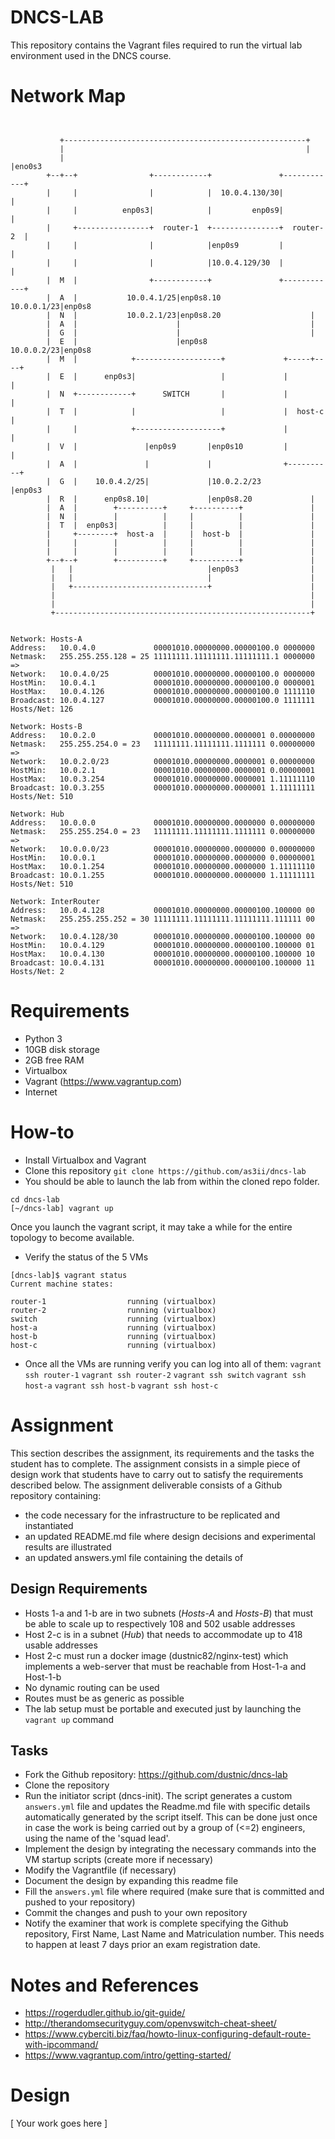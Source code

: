 # DNCS-LAB

This repository contains the Vagrant files required to run the virtual lab environment used in the DNCS course.

# Network Map

```


           +------------------------------------------------------+
           |                                                      |
           |                                                      |eno0s3
        +--+--+                +------------+               +------------+
        |     |                |            |  10.0.4.130/30|            |
        |     |          enp0s3|            |         enp0s9|            |
        |     +----------------+  router-1  +---------------+  router-2  |
        |     |                |            |enp0s9         |            |
        |     |                |            |10.0.4.129/30  |            |
        |  M  |                +------------+               +------------+
        |  A  |           10.0.4.1/25|enp0s8.10         10.0.0.1/23|enp0s8
        |  N  |           10.0.2.1/23|enp0s8.20                    |
        |  A  |                      |                             |
        |  G  |                      |                             |
        |  E  |                      |enp0s8            10.0.0.2/23|enp0s8
        |  M  |            +-------------------+             +-----+----+
        |  E  |      enp0s3|                   |             |          |
        |  N  +------------+      SWITCH       |             |          |
        |  T  |            |                   |             |  host-c  |
        |     |            +-------------------+             |          |
        |  V  |               |enp0s9       |enp0s10         |          |
        |  A  |               |             |                +----------+
        |  G  |    10.0.4.2/25|             |10.0.2.2/23           |enp0s3
        |  R  |      enp0s8.10|             |enp0s8.20             |
        |  A  |        +----------+     +----------+               |
        |  N  |        |          |     |          |               |
        |  T  |  enp0s3|          |     |          |               |
        |     +--------+  host-a  |     |  host-b  |               |
        |     |        |          |     |          |               |
        |     |        |          |     |          |               |
        +--+--+        +----------+     +----------+               |
         |   |                              |enp0s3                |
         |   |                              |                      |
         |   +------------------------------+                      |
         |                                                         |
         |                                                         |
         +---------------------------------------------------------+


```
```
Network: Hosts-A
Address:   10.0.4.0             00001010.00000000.00000100.0 0000000
Netmask:   255.255.255.128 = 25 11111111.11111111.11111111.1 0000000
=>
Network:   10.0.4.0/25          00001010.00000000.00000100.0 0000000
HostMin:   10.0.4.1             00001010.00000000.00000100.0 0000001
HostMax:   10.0.4.126           00001010.00000000.00000100.0 1111110
Broadcast: 10.0.4.127           00001010.00000000.00000100.0 1111111
Hosts/Net: 126

Network: Hosts-B
Address:   10.0.2.0             00001010.00000000.0000001 0.00000000
Netmask:   255.255.254.0 = 23   11111111.11111111.1111111 0.00000000
=>
Network:   10.0.2.0/23          00001010.00000000.0000001 0.00000000
HostMin:   10.0.2.1             00001010.00000000.0000001 0.00000001
HostMax:   10.0.3.254           00001010.00000000.0000001 1.11111110
Broadcast: 10.0.3.255           00001010.00000000.0000001 1.11111111
Hosts/Net: 510

Network: Hub
Address:   10.0.0.0             00001010.00000000.0000000 0.00000000
Netmask:   255.255.254.0 = 23   11111111.11111111.1111111 0.00000000
=>
Network:   10.0.0.0/23          00001010.00000000.0000000 0.00000000
HostMin:   10.0.0.1             00001010.00000000.0000000 0.00000001
HostMax:   10.0.1.254           00001010.00000000.0000000 1.11111110
Broadcast: 10.0.1.255           00001010.00000000.0000000 1.11111111
Hosts/Net: 510

Network: InterRouter
Address:   10.0.4.128           00001010.00000000.00000100.100000 00
Netmask:   255.255.255.252 = 30 11111111.11111111.11111111.111111 00
=>
Network:   10.0.4.128/30        00001010.00000000.00000100.100000 00
HostMin:   10.0.4.129           00001010.00000000.00000100.100000 01
HostMax:   10.0.4.130           00001010.00000000.00000100.100000 10
Broadcast: 10.0.4.131           00001010.00000000.00000100.100000 11
Hosts/Net: 2

```

# Requirements
 - Python 3
 - 10GB disk storage
 - 2GB free RAM
 - Virtualbox
 - Vagrant (https://www.vagrantup.com)
 - Internet

# How-to
 - Install Virtualbox and Vagrant
 - Clone this repository
`git clone https://github.com/as3ii/dncs-lab`
 - You should be able to launch the lab from within the cloned repo folder.
```
cd dncs-lab
[~/dncs-lab] vagrant up
```
Once you launch the vagrant script, it may take a while for the entire topology to become available.
 - Verify the status of the 5 VMs
 ```
 [dncs-lab]$ vagrant status
Current machine states:

router-1                  running (virtualbox)
router-2                  running (virtualbox)
switch                    running (virtualbox)
host-a                    running (virtualbox)
host-b                    running (virtualbox)
host-c                    running (virtualbox)
```
- Once all the VMs are running verify you can log into all of them:
`vagrant ssh router-1`
`vagrant ssh router-2`
`vagrant ssh switch`
`vagrant ssh host-a`
`vagrant ssh host-b`
`vagrant ssh host-c`

# Assignment
This section describes the assignment, its requirements and the tasks the student has to complete.
The assignment consists in a simple piece of design work that students have to carry out to satisfy the requirements described below.
The assignment deliverable consists of a Github repository containing:
- the code necessary for the infrastructure to be replicated and instantiated
- an updated README.md file where design decisions and experimental results are illustrated
- an updated answers.yml file containing the details of

## Design Requirements
- Hosts 1-a and 1-b are in two subnets (*Hosts-A* and *Hosts-B*) that must be able to scale up to respectively 108 and 502 usable addresses
- Host 2-c is in a subnet (*Hub*) that needs to accommodate up to 418 usable addresses
- Host 2-c must run a docker image (dustnic82/nginx-test) which implements a web-server that must be reachable from Host-1-a and Host-1-b
- No dynamic routing can be used
- Routes must be as generic as possible
- The lab setup must be portable and executed just by launching the `vagrant up` command

## Tasks
- Fork the Github repository: https://github.com/dustnic/dncs-lab
- Clone the repository
- Run the initiator script (dncs-init). The script generates a custom `answers.yml` file and updates the Readme.md file with specific details automatically generated by the script itself.
  This can be done just once in case the work is being carried out by a group of (<=2) engineers, using the name of the 'squad lead'. 
- Implement the design by integrating the necessary commands into the VM startup scripts (create more if necessary)
- Modify the Vagrantfile (if necessary)
- Document the design by expanding this readme file
- Fill the `answers.yml` file where required (make sure that is committed and pushed to your repository)
- Commit the changes and push to your own repository
- Notify the examiner that work is complete specifying the Github repository, First Name, Last Name and Matriculation number. This needs to happen at least 7 days prior an exam registration date.

# Notes and References
- https://rogerdudler.github.io/git-guide/
- http://therandomsecurityguy.com/openvswitch-cheat-sheet/
- https://www.cyberciti.biz/faq/howto-linux-configuring-default-route-with-ipcommand/
- https://www.vagrantup.com/intro/getting-started/


# Design
[ Your work goes here ]
